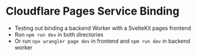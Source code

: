 # Cloudflare Pages Service Binding
- Testing out binding a backend Worker with a SvelteKit pages frontend
- Run `npm run dev` in both directories
- Or run `npx wrangler page dev` in frontend and `npm run dev` in backend worker